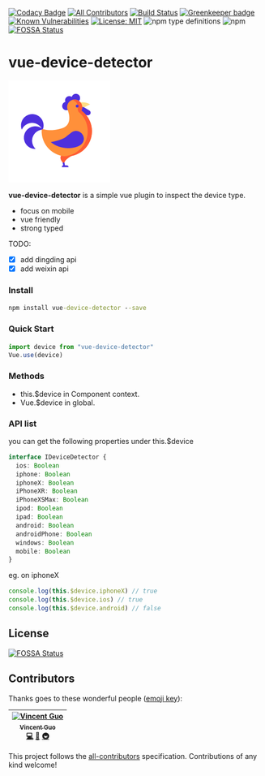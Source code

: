 [![Codacy Badge](https://api.codacy.com/project/badge/Grade/38f22883688b438db21d672e1d4d3daf)](https://www.codacy.com/app/dreambo8563/vue-DeviceDetector?utm_source=github.com&utm_medium=referral&utm_content=dreambo8563/vue-DeviceDetector&utm_campaign=Badge_Grade)
[![All Contributors](https://img.shields.io/badge/all_contributors-1-orange.svg?style=flat-square)](#contributors)
[![Build Status](https://travis-ci.com/dreambo8563/vue-DeviceDetector.svg?branch=master)](https://travis-ci.com/dreambo8563/vue-DeviceDetector)
[![Greenkeeper badge](https://badges.greenkeeper.io/dreambo8563/vue-DeviceDetector.svg)](https://greenkeeper.io/)
[![Known Vulnerabilities](https://snyk.io/test/github/dreambo8563/vue-DeviceDetector/badge.svg?targetFile=package.json)](https://snyk.io/test/github/dreambo8563/vue-DeviceDetector?targetFile=package.json)
[![License: MIT](https://img.shields.io/badge/License-MIT-yellow.svg)](https://opensource.org/licenses/MIT)
![npm type definitions](https://img.shields.io/npm/types/vue-device-detector.svg?style=flat)
![npm](https://img.shields.io/npm/dt/vue-device-detector.svg?style=flat)
[![FOSSA Status](https://app.fossa.io/api/projects/git%2Bgithub.com%2Fdreambo8563%2Fvue-DeviceDetector.svg?type=shield)](https://app.fossa.io/projects/git%2Bgithub.com%2Fdreambo8563%2Fvue-DeviceDetector?ref=badge_shield)

# vue-device-detector

![](https://raw.githubusercontent.com/dreambo8563/static-assets/master/watcher2.png)

**vue-device-detector** is a simple vue plugin to inspect the device type.

- focus on mobile
- vue friendly
- strong typed

TODO:

- [x] add dingding api
- [x] add weixin api

### Install

```cmd
npm install vue-device-detector --save
```

### Quick Start

```js
import device from "vue-device-detector"
Vue.use(device)
```

### Methods

- this.\$device in Component context.
- Vue.\$device in global.

### API list

you can get the following properties under this.\$device

```ts
interface IDeviceDetector {
  ios: Boolean
  iphone: Boolean
  iphoneX: Boolean
  iPhoneXR: Boolean
  iPhoneXSMax: Boolean
  ipod: Boolean
  ipad: Boolean
  android: Boolean
  androidPhone: Boolean
  windows: Boolean
  mobile: Boolean
}
```

eg.
on iphoneX

```js
console.log(this.$device.iphoneX) // true
console.log(this.$device.ios) // true
console.log(this.$device.android) // false
```

## License

[![FOSSA Status](https://app.fossa.io/api/projects/git%2Bgithub.com%2Fdreambo8563%2Fvue-DeviceDetector.svg?type=large)](https://app.fossa.io/projects/git%2Bgithub.com%2Fdreambo8563%2Fvue-DeviceDetector?ref=badge_large)

## Contributors

Thanks goes to these wonderful people ([emoji key](https://github.com/all-contributors/all-contributors#emoji-key)):

<!-- ALL-CONTRIBUTORS-LIST:START - Do not remove or modify this section -->
<!-- prettier-ignore -->
| [<img src="https://avatars2.githubusercontent.com/u/6948318?v=4" width="100px;" alt="Vincent Guo"/><br /><sub><b>Vincent Guo</b></sub>](https://dreambo8563.github.io/)<br />[💻](https://github.com/dreambo8563/vue-DeviceDetector/commits?author=dreambo8563 "Code") [📖](https://github.com/dreambo8563/vue-DeviceDetector/commits?author=dreambo8563 "Documentation") [🚇](#infra-dreambo8563 "Infrastructure (Hosting, Build-Tools, etc)") |
| :---: |

<!-- ALL-CONTRIBUTORS-LIST:END -->

This project follows the [all-contributors](https://github.com/all-contributors/all-contributors) specification. Contributions of any kind welcome!
